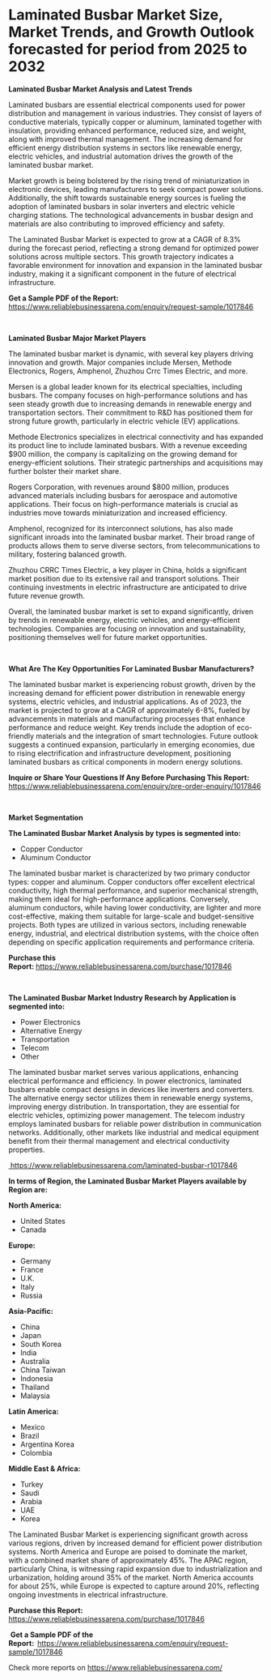 <p><h1>Laminated Busbar Market Size, Market Trends, and Growth Outlook forecasted for period from 2025 to 2032</h1></p><p><strong>Laminated Busbar Market Analysis and Latest Trends</strong></p>
<p><p>Laminated busbars are essential electrical components used for power distribution and management in various industries. They consist of layers of conductive materials, typically copper or aluminum, laminated together with insulation, providing enhanced performance, reduced size, and weight, along with improved thermal management. The increasing demand for efficient energy distribution systems in sectors like renewable energy, electric vehicles, and industrial automation drives the growth of the laminated busbar market.</p><p>Market growth is being bolstered by the rising trend of miniaturization in electronic devices, leading manufacturers to seek compact power solutions. Additionally, the shift towards sustainable energy sources is fueling the adoption of laminated busbars in solar inverters and electric vehicle charging stations. The technological advancements in busbar design and materials are also contributing to improved efficiency and safety. </p><p>The Laminated Busbar Market is expected to grow at a CAGR of 8.3% during the forecast period, reflecting a strong demand for optimized power solutions across multiple sectors. This growth trajectory indicates a favorable environment for innovation and expansion in the laminated busbar industry, making it a significant component in the future of electrical infrastructure.</p></p>
<p><strong>Get a Sample PDF of the Report:&nbsp;</strong> <a href="https://www.reliablebusinessarena.com/enquiry/request-sample/1017846?utm_campaign=2114&utm_medium=2&utm_source=Github&utm_content=ia&utm_term=31012025&utm_id=laminated-busbar">https://www.reliablebusinessarena.com/enquiry/request-sample/1017846</a></p>
<p>&nbsp;</p>
<p><strong>Laminated Busbar Major Market Players</strong></p>
<p><p>The laminated busbar market is dynamic, with several key players driving innovation and growth. Major companies include Mersen, Methode Electronics, Rogers, Amphenol, Zhuzhou Crrc Times Electric, and more.</p><p>Mersen is a global leader known for its electrical specialties, including busbars. The company focuses on high-performance solutions and has seen steady growth due to increasing demands in renewable energy and transportation sectors. Their commitment to R&D has positioned them for strong future growth, particularly in electric vehicle (EV) applications.</p><p>Methode Electronics specializes in electrical connectivity and has expanded its product line to include laminated busbars. With a revenue exceeding $900 million, the company is capitalizing on the growing demand for energy-efficient solutions. Their strategic partnerships and acquisitions may further bolster their market share.</p><p>Rogers Corporation, with revenues around $800 million, produces advanced materials including busbars for aerospace and automotive applications. Their focus on high-performance materials is crucial as industries move towards miniaturization and increased efficiency.</p><p>Amphenol, recognized for its interconnect solutions, has also made significant inroads into the laminated busbar market. Their broad range of products allows them to serve diverse sectors, from telecommunications to military, fostering balanced growth.</p><p>Zhuzhou CRRC Times Electric, a key player in China, holds a significant market position due to its extensive rail and transport solutions. Their continuing investments in electric infrastructure are anticipated to drive future revenue growth.</p><p>Overall, the laminated busbar market is set to expand significantly, driven by trends in renewable energy, electric vehicles, and energy-efficient technologies. Companies are focusing on innovation and sustainability, positioning themselves well for future market opportunities.</p></p>
<p>&nbsp;</p>
<p><strong>What Are The Key Opportunities For Laminated Busbar Manufacturers?</strong></p>
<p><p>The laminated busbar market is experiencing robust growth, driven by the increasing demand for efficient power distribution in renewable energy systems, electric vehicles, and industrial applications. As of 2023, the market is projected to grow at a CAGR of approximately 6-8%, fueled by advancements in materials and manufacturing processes that enhance performance and reduce weight. Key trends include the adoption of eco-friendly materials and the integration of smart technologies. Future outlook suggests a continued expansion, particularly in emerging economies, due to rising electrification and infrastructure development, positioning laminated busbars as critical components in modern energy solutions.</p></p>
<p><strong>Inquire or Share Your Questions If Any Before Purchasing This Report:</strong> <a href="https://www.reliablebusinessarena.com/enquiry/pre-order-enquiry/1017846?utm_campaign=2114&utm_medium=2&utm_source=Github&utm_content=ia&utm_term=31012025&utm_id=laminated-busbar">https://www.reliablebusinessarena.com/enquiry/pre-order-enquiry/1017846</a></p>
<p>&nbsp;</p>
<p><strong>Market Segmentation</strong></p>
<p><strong>The Laminated Busbar Market Analysis by types is segmented into:</strong></p>
<p><ul><li>Copper Conductor</li><li>Aluminum Conductor</li></ul></p>
<p><p>The laminated busbar market is characterized by two primary conductor types: copper and aluminum. Copper conductors offer excellent electrical conductivity, high thermal performance, and superior mechanical strength, making them ideal for high-performance applications. Conversely, aluminum conductors, while having lower conductivity, are lighter and more cost-effective, making them suitable for large-scale and budget-sensitive projects. Both types are utilized in various sectors, including renewable energy, industrial, and electrical distribution systems, with the choice often depending on specific application requirements and performance criteria.</p></p>
<p><strong>Purchase this Report:&nbsp;</strong><a href="https://www.reliablebusinessarena.com/purchase/1017846?utm_campaign=2114&utm_medium=2&utm_source=Github&utm_content=ia&utm_term=31012025&utm_id=laminated-busbar">https://www.reliablebusinessarena.com/purchase/1017846</a></p>
<p>&nbsp;</p>
<p><strong>The Laminated Busbar Market Industry Research by Application is segmented into:</strong></p>
<p><ul><li>Power Electronics</li><li>Alternative Energy</li><li>Transportation</li><li>Telecom</li><li>Other</li></ul></p>
<p><p>The laminated busbar market serves various applications, enhancing electrical performance and efficiency. In power electronics, laminated busbars enable compact designs in devices like inverters and converters. The alternative energy sector utilizes them in renewable energy systems, improving energy distribution. In transportation, they are essential for electric vehicles, optimizing power management. The telecom industry employs laminated busbars for reliable power distribution in communication networks. Additionally, other markets like industrial and medical equipment benefit from their thermal management and electrical conductivity properties.</p></p>
<p><a href="https://www.reliablebusinessarena.com/laminated-busbar-r1017846?utm_campaign=2114&utm_medium=2&utm_source=Github&utm_content=ia&utm_term=31012025&utm_id=laminated-busbar">&nbsp;https://www.reliablebusinessarena.com/laminated-busbar-r1017846</a></p>
<p><strong>In terms of Region, the Laminated Busbar Market Players available by Region are:</strong></p>
<p>
    <p> <strong> North America: </strong>
        <ul>
            <li>United States</li>
            <li>Canada</li>
        </ul>
        </p> 
    <p> <strong> Europe: </strong>
        <ul>
            <li>Germany</li>
            <li>France</li>
            <li>U.K.</li>
            <li>Italy</li>
            <li>Russia</li>
        </ul>
        </p> 
    <p> <strong> Asia-Pacific: </strong>
        <ul>
            <li>China</li>
            <li>Japan</li>
            <li>South Korea</li>
            <li>India</li>
            <li>Australia</li>
            <li>China Taiwan</li>
            <li>Indonesia</li>
            <li>Thailand</li>
            <li>Malaysia</li>
        </ul>
        </p> 
    <p> <strong> Latin America: </strong>
        <ul>
            <li>Mexico</li>
            <li>Brazil</li>
            <li>Argentina Korea</li>
            <li>Colombia</li>
        </ul>
        </p> 
    <p> <strong> Middle East & Africa: </strong>
        <ul>
            <li>Turkey</li>
            <li>Saudi</li>
            <li>Arabia</li>
            <li>UAE</li>
            <li>Korea</li>
        </ul>
    </p>
    </p>
<p><p>The Laminated Busbar Market is experiencing significant growth across various regions, driven by increased demand for efficient power distribution systems. North America and Europe are poised to dominate the market, with a combined market share of approximately 45%. The APAC region, particularly China, is witnessing rapid expansion due to industrialization and urbanization, holding around 35% of the market. North America accounts for about 25%, while Europe is expected to capture around 20%, reflecting ongoing investments in electrical infrastructure.</p></p>
<p><strong>Purchase this Report: </strong><a href="https://www.reliablebusinessarena.com/purchase/1017846?utm_campaign=2114&utm_medium=2&utm_source=Github&utm_content=ia&utm_term=31012025&utm_id=laminated-busbar">https://www.reliablebusinessarena.com/purchase/1017846</a></p>
<p>&nbsp;<strong>Get a Sample PDF of the Report:&nbsp;&nbsp;</strong><a href="https://www.reliablebusinessarena.com/enquiry/request-sample/1017846?utm_campaign=2114&utm_medium=2&utm_source=Github&utm_content=ia&utm_term=31012025&utm_id=laminated-busbar">https://www.reliablebusinessarena.com/enquiry/request-sample/1017846</a></p>
<p><strong></strong></p>
<p>Check more reports on <a href="https://www.reliablebusinessarena.com/?utm_campaign=2114&utm_medium=2&utm_source=Github&utm_content=ia&utm_term=31012025&utm_id=laminated-busbar">https://www.reliablebusinessarena.com/</a></p>